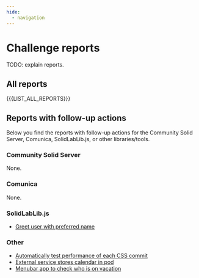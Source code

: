 ```yaml
---
hide:
  - navigation
---
```


# Challenge reports

TODO: explain reports.

## All reports

{{{LIST_ALL_REPORTS}}}

## Reports with follow-up actions

Below you find the reports with follow-up actions for
the Community Solid Server, Comunica, SolidLabLib.js, or other libraries/tools.

### Community Solid Server

None.

### Comunica

None.

### SolidLabLib.js

- [Greet user with preferred name](./greet-user-with-their-preferred-name.md)

### Other

- [Automatically test performance of each CSS commit](./automatically-test-performance-of-each-css-commit.md)
- [External service stores calendar in pod](./external-service-stores-calendar-in-pod.md)
- [Menubar app to check who is on vacation](./menubar-app-to-check-who-is-on-vacation.md)

